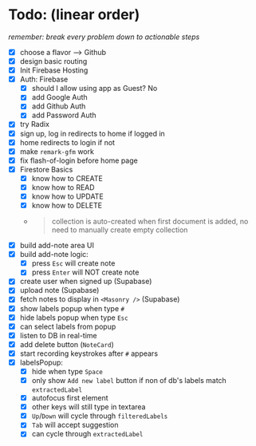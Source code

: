 # Todo: (linear order)

_remember: break every problem down to actionable steps_

- [x] choose a flavor --> Github
- [x] design basic routing
- [x] Init Firebase Hosting
- [x] Auth: Firebase
  - [x] should I allow using app as Guest? No
  - [x] add Google Auth
  - [x] add Github Auth
  - [x] add Password Auth
- [x] try Radix
- [x] sign up, log in redirects to home if logged in
- [x] home redirects to login if not
- [x] make `remark-gfm` work
- [x] fix flash-of-login before home page
- [x] Firestore Basics
  - [x] know how to CREATE
  - [x] know how to READ
  - [x] know how to UPDATE
  - [x] know how to DELETE
  - > collection is auto-created when first document is added, no need to manually create empty collection
- [x] build add-note area UI
- [x] build add-note logic:
  - [x] press `Esc` will create note
  - [x] press `Enter` will NOT create note
- [x] create user when signed up (Supabase)
- [x] upload note (Supabase)
- [x] fetch notes to display in `<Masonry />` (Supabase)
- [x] show labels popup when type `#`
- [x] hide labels popup when type `Esc`
- [x] can select labels from popup
- [x] listen to DB in real-time
- [x] add delete button (`NoteCard`)
- [x] start recording keystrokes after `#` appears
- [x] labelsPopup:
  - [x] hide when type `Space`
  - [x] only show `Add new label` button if non of db's labels match `extractedLabel`
  - [x] autofocus first element
  - [x] other keys will still type in textarea
  - [x] `Up`/`Down` will cycle through `filteredLabels`
  - [x] `Tab` will accept suggestion
  - [x] can cycle through `extractedLabel`